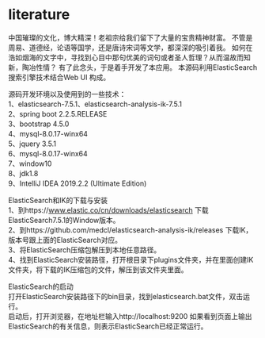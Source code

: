 # literature
中国璀璨的文化，博大精深！老祖宗给我们留下了大量的宝贵精神财富。
不管是周易、道德经，论语等国学，还是唐诗宋词等文学，都深深的吸引着我。
如何在浩如烟海的文字中，寻找到心目中那句优美的词句或者圣人哲理？从而温故而知新，陶冶性情？
有了此念头，于是着手开发了本应用。
本源码利用ElasticSearch搜索引擎技术结合Web UI 构成。

源码开发环境以及使用到的一些技术：<br>
1、elasticsearch-7.5.1、elasticsearch-analysis-ik-7.5.1 <br>
2、spring boot 2.2.5.RELEASE<br>
3、bootstrap 4.5.0<br>
4、mysql-8.0.17-winx64<br>
5、jquery 3.5.1<br>
6、mysql-8.0.17-winx64<br>
7、window10<br>
8、jdk1.8<br>
9、IntelliJ IDEA 2019.2.2 (Ultimate Edition)<br>

ElasticSearch和IK的下载与安装<br>
1、到https://www.elastic.co/cn/downloads/elasticsearch 下载ElasticSearch7.5.1的Window版本。<br>
2、到https://github.com/medcl/elasticsearch-analysis-ik/releases 下载IK，版本号跟上面的ElasticSearch对应。<br>
3、将ElasticSearch压缩包解压到本地任意路径。<br>
4、找到ElasticSearch安装路径，打开根目录下plugins文件夹，并在里面创建IK文件夹，将下载的IK压缩包的文件，解压到该文件夹里面。<br>

ElasticSearch的启动<br>
打开ElasticSearch安装路径下的bin目录，找到elasticsearch.bat文件，双击运行。<br>
启动后，打开浏览器，在地址栏输入http://localhost:9200 如果看到页面上输出ElasticSearch的有关信息，则表示ElasticSearch已经正常运行。<br>
